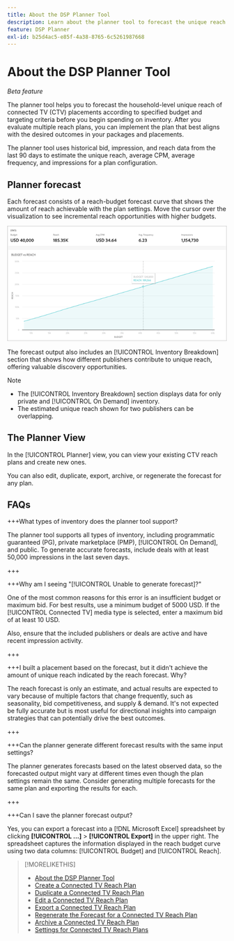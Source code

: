 ```yaml
---
title: About the DSP Planner Tool
description: Learn about the planner tool to forecast the unique reach for connected TV (CTV) placements according to specified budget and targeting criteria.
feature: DSP Planner
exl-id: b25d4ac5-e85f-4a38-8765-6c5261987668
---
```

# About the DSP Planner Tool

<!-- rename all titles/descriptions from "CTV reach planner" to "campaign reach planner" -->

*Beta feature*

The planner tool helps you to forecast the household-level unique reach of connected TV (CTV) placements according to specified budget and targeting criteria before you begin spending on inventory. After you evaluate multiple reach plans, you can implement the plan that best aligns with the desired outcomes in your packages and placements.

The planner tool uses historical bid, impression, and reach data from the last 90 days to estimate the unique reach, average CPM, average frequency, and impressions for a plan configuration.

## Planner forecast

Each forecast consists of a reach-budget forecast curve that shows the amount of reach achievable with the plan settings. Move the cursor over the visualization to see incremental reach opportunities with higher budgets.

![Planner forecast](/help/dsp/assets/planner-forecast.png "Planner forecast")

The forecast output also includes an [!UICONTROL Inventory Breakdown] section that shows how different publishers contribute to unique reach, offering valuable discovery opportunities.

>[!NOTE]
>
>* The [!UICONTROL Inventory Breakdown] section displays data for only private and [!UICONTROL On Demand] inventory.
>* The estimated unique reach shown for two publishers can be overlapping.

## The Planner View

In the [!UICONTROL Planner] view, you can view your existing CTV reach plans and create new ones.

You can also edit, duplicate, export, archive, or regenerate the forecast for any plan.

## FAQs

+++What types of inventory does the planner tool support?

The planner tool supports all types of inventory, including programmatic guaranteed (PG), private marketplace (PMP), [!UICONTROL On Demand], and public. To generate accurate forecasts, include deals with at least 50,000 impressions in the last seven days.

+++

+++Why am I seeing "[!UICONTROL Unable to generate forecast]?"

One of the most common reasons for this error is an insufficient budget or maximum bid. For best results, use a minimum budget of 5000 USD. If the [!UICONTROL Connected TV] media type is selected, enter a maximum bid of at least 10 USD.

Also, ensure that the included publishers or deals are active and have recent impression activity.

+++

+++I built a placement based on the forecast, but it didn't achieve the amount of unique reach indicated by the reach forecast. Why? 

The reach forecast is only an estimate, and actual results are expected to vary because of multiple factors that change frequently, such as seasonality, bid competitiveness, and supply & demand. It's not expected be fully accurate but is most useful for directional insights into campaign strategies that can potentially drive the best outcomes. 

+++

+++Can the planner generate different forecast results with the same input settings?

The planner generates forecasts based on the latest observed data, so the forecasted output might vary at different times even though the plan settings remain the same. Consider generating multiple forecasts for the same plan and exporting the results for each.

+++

+++Can I save the planner forecast output?

Yes, you can export a forecast into a [!DNL Microsoft Excel] spreadsheet by clicking **[!UICONTROL ...]** > **[!UICONTROL Export]** in the upper right. The spreadsheet captures the information displayed in the reach budget curve using two data columns: [!UICONTROL Budget] and [!UICONTROL Reach].

>[!MORELIKETHIS]
>
>* [About the DSP Planner Tool](planner-about.md)
>* [Create a Connected TV Reach Plan](planner-create.md)
>* [Duplicate a Connected TV Reach Plan](planner-duplicate.md)
>* [Edit a Connected TV Reach Plan](planner-edit.md)
>* [Export a Connected TV Reach Plan](planner-export.md)
>* [Regenerate the Forecast for a Connected TV Reach Plan](planner-forecast.md)
>* [Archive a Connected TV Reach Plan](planner-archive.md)
>* [Settings for Connected TV Reach Plans](planner-settings.md)
